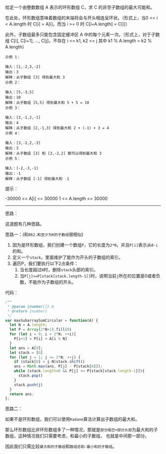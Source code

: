 给定一个由整数数组 A 表示的环形数组 C，求 C 的非空子数组的最大可能和。

在此处，环形数组意味着数组的末端将会与开头相连呈环状。（形式上，当0 <= i < A.length 时 C[i] = A[i]，而当 i >= 0 时 C[i+A.length] = C[i]）

此外，子数组最多只能包含固定缓冲区 A 中的每个元素一次。（形式上，对于子数组 C[i], C[i+1], ..., C[j]，不存在 i <= k1, k2 <= j 其中 k1 % A.length = k2 % A.length）

``` 
示例 1：

输入：[1,-2,3,-2]
输出：3
解释：从子数组 [3] 得到最大和 3
示例 2：

输入：[5,-3,5]
输出：10
解释：从子数组 [5,5] 得到最大和 5 + 5 = 10
示例 3：

输入：[3,-1,2,-1]
输出：4
解释：从子数组 [2,-1,3] 得到最大和 2 + (-1) + 3 = 4
示例 4：

输入：[3,-2,2,-3]
输出：3
解释：从子数组 [3] 和 [3,-2,2] 都可以得到最大和 3
示例 5：

输入：[-2,-3,-1]
输出：-1
解释：从子数组 [-1] 得到最大和 -1
```

提示：

-30000 <= A[i] <= 30000
1 <= A.length <= 30000

-----
思路：

这道题有几种思路。

思路一：(和`862.和至少为K的子数组`很相似)

1. 因为是环形数组，我们创建一个数组`P`，它的长度为`2*N`，并且`P[i]`表示从`0-i`的和。
2. 定义一个`stack`，里面维护了能作为开头的子数组的索引。
3. 遍历P，我们要执行以下2点条件：
    1. 当长度超过`N`时，删除`stack`头部的索引。
    2. 当`P[j]<=P[stack[stack.length-1]]`时，说明当前`j`所在的位置是0或者负数，不能作为子数组的开头。
    
代码：
```js
/**
 * @param {number[]} A
 * @return {number}
 */
var maxSubarraySumCircular = function(A) {
  let N = A.length;
  let P = Array(2*N+1).fill(0)
  for (let i = 0; i < 2*N; ++i){
    P[i+1] = P[i] + A[i % N]
  }
  let ans = A[0];
  let stack = [0]
  for (let j = 1; j <= 2*N; ++j) {
    if (stack[0] < j-N)stack.shift()
    ans = Math.max(ans, P[j] - P[stack[0]]);
    while (stack.length>0 && P[j] <= P[stack[stack.length-1]]){
      stack.pop()
    }
    stack.push(j)
  }
  return ans;
};
```

思路二：

如果不是环形数组，我们可以使用`Kadane`算法计算出子数组的最大和。

那么环形数组比非环形数组多了一种情况，那就是`部分尾巴+部分头部`为最大和的子数组，这种情况我们只需要考虑，和最小的子数组，
也就是中间那一部分。

因此我们只需比较`最大和的子数组`和`数组总和-最小和的子数组`。


